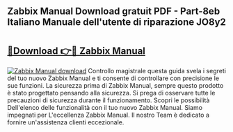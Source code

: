 ## Zabbix Manual Download gratuit PDF - Part-8eb Italiano Manuale dell'utente di riparazione JO8y2

# <h2><a href="http://df9gy1r.blite.top/?on=Zabbix+Manual">🔗Download 👉🔴 Zabbix Manual</a></h2>

[![Zabbix Manual download](https://i.imgur.com/lujVjoI.png)](http://df9gy1r.blite.top/?on=Zabbix+Manual)
Controllo magistrale questa guida svela i segreti del tuo nuovo Zabbix Manual e ti consente di controllare con precisione le sue funzioni. La sicurezza prima di Zabbix Manual, sempre questo prodotto è stato progettato pensando alla sicurezza. Si prega di osservare tutte le precauzioni di sicurezza durante il funzionamento. Scopri le possibilità Dell'elenco delle funzionalità con il tuo nuovo Zabbix Manual. Siamo impegnati per L'eccellenza Zabbix Manual. Il nostro Team è dedicato a fornire un'assistenza clienti eccezionale.
